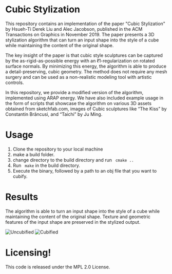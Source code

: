 # Cubic Stylization

This repository contains an implementation of the paper "Cubic Stylization" by Hsueh-Ti Derek Liu and Alec Jacobson, published in the ACM Transactions on Graphics in November 2019. The paper presents a 3D stylization algorithm that can turn an input shape into the style of a cube while maintaining the content of the original shape.

The key insight of the paper is that cubic style sculptures can be captured by the as-rigid-as-possible energy with an ℓ1-regularization on rotated surface normals. By minimizing this energy, the algorithm is able to produce a detail-preserving, cubic geometry. The method does not require any mesh surgery and can be used as a non-realistic modeling tool with artistic controls.

In this repository, we provide a modified version of the algorithm, implemented using ARAP energy. We have also included example usage in the form of scripts that showcase the algorithm on various 3D assets obtained from sketchfab.com, images of Cubic sculptures like “The Kiss” by Constantin Brâncusi, and “Taichi” by Ju Ming.

# Usage

1. Clone the repository to your local machine
2. make a build folder.
3. change directory to the build directory and run ` cmake ..`
4. Run ` make` in the build directory.
5. Execute the binary, followed by a path to an obj file that you want to cubify.
# Results


The algorithm is able to turn an input shape into the style of a cube while maintaining the content of the original shape. Texture and geometric features of the input shape are preserved in the stylized output.

![Uncubified](https://user-images.githubusercontent.com/29100891/211583410-235e945a-db02-41c2-9544-98c2668ae2f5.png)
![Cubified](https://user-images.githubusercontent.com/29100891/211583423-be8958fd-17fe-4c80-85a1-80bfcccd126b.png)

# Licensing!


This code is released under the MPL 2.0 License.
